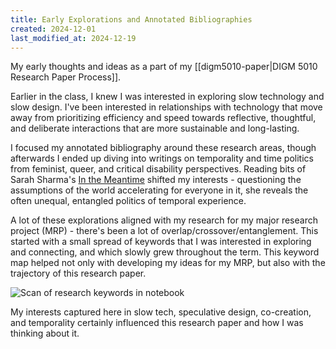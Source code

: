 ```yaml
---
title: Early Explorations and Annotated Bibliographies
created: 2024-12-01
last_modified_at: 2024-12-19
---
```


<div class="overview">
My early thoughts and ideas as a part of my [[digm5010-paper|DIGM 5010 Research Paper Process]].
</div>

Earlier in the class, I knew I was interested in exploring slow technology and slow design. I've been interested in relationships with technology that move away from prioritizing efficiency and speed towards reflective, thoughtful, and deliberate interactions that are more sustainable and long-lasting.

I focused my annotated bibliography around these research areas, though afterwards I ended up diving into writings on temporality and time politics from feminist, queer, and critical disability perspectives. Reading bits of Sarah Sharma's [In the Meantime](https://www.dukeupress.edu/in-the-meantime) shifted my interests - questioning the assumptions of the world accelerating for everyone in it, she reveals the often unequal, entangled politics of temporal experience.

A lot of these explorations aligned with my research for my major research project (MRP) - there's been a lot of overlap/crossover/entanglement. This started with a small spread of keywords that I was interested in exploring and connecting, and which slowly grew throughout the term. This keyword map helped not only with developing my ideas for my MRP, but also with the trajectory of this research paper.

<img alt="Scan of research keywords in notebook" src="{{site.baseurl}}/assets/keywords.JPG">

My interests captured here in slow tech, speculative design, co-creation, and temporality certainly influenced this research paper and how I was thinking about it.